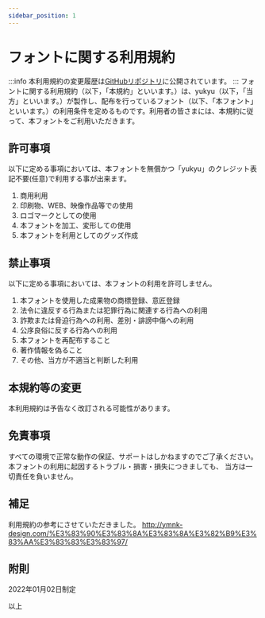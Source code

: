 ```yaml
---
sidebar_position: 1
---
```


# フォントに関する利用規約
:::info
本利用規約の変更履歴は[GitHubリポジトリ](https://github.com/yukyu30/yukyu_document/commits/master/docs/term-of-use/font.md)に公開されています。
:::
フォントに関する利用規約（以下，「本規約」といいます。）は、yukyu（以下，「当方」といいます。）が製作し、配布を行っているフォント（以下、「本フォント」といいます。）の利用条件を定めるものです。利用者の皆さまには、本規約に従って、本フォントをご利用いただきます。

## 許可事項
以下に定める事項においては、本フォントを無償かつ「yukyu」のクレジット表記不要(任意)で利用する事が出来ます。

1. 商用利用
2. 印刷物、WEB、映像作品等での使用
3. ロゴマークとしての使用
4. 本フォントを加工、変形しての使用
5. 本フォントを利用としてのグッズ作成

## 禁止事項
以下に定める事項においては、本フォントの利用を許可しません。

1. 本フォントを使用した成果物の商標登録、意匠登録
2. 法令に違反する行為または犯罪行為に関連する行為への利用
3. 詐欺または脅迫行為への利用、差別・誹謗中傷への利用
4. 公序良俗に反する行為への利用
5. 本フォントを再配布すること
6. 著作情報を偽ること
7. その他、当方が不適当と判断した利用

## 本規約等の変更
本利用規約は予告なく改訂される可能性があります。

## 免責事項
すべての環境で正常な動作の保証、サポートはしかねますのでご了承ください。
本フォントの利用に起因するトラブル・損害・損失につきましても、
当方は一切責任を負いません。


## 補足
利用規約の参考にさせていただきました。
http://ymnk-design.com/%E3%83%90%E3%83%8A%E3%83%8A%E3%82%B9%E3%83%AA%E3%83%83%E3%83%97/

## 附則
2022年01月02日制定

以上